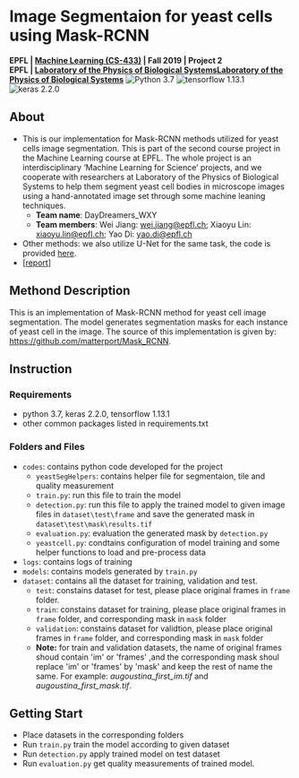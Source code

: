 # Image Segmentaion for yeast cells using Mask-RCNN
**EPFL | [Machine Learning (CS-433)](https://www.epfl.ch/labs/mlo/machine-learning-cs-433/) | Fall 2019 | Project 2**  
**EPFL | [Laboratory of the Physics of Biological SystemsLaboratory of the Physics of Biological Systems](https://www.epfl.ch/labs/lpbs/)**
![Python 3.7](https://img.shields.io/badge/python-3.7-green.svg?style=plastic)
![tensorflow 1.13.1](https://img.shields.io/badge/tensorflow-1.13.1-yellow.svg?style=plastic)
![keras 2.2.0](https://img.shields.io/badge/keras-2.2.0-red.svg?style=plastic)

## About
- This is our implementation for Mask-RCNN methods utilized for yeast cells image segmentation. This is part of the second course project in the Machine Learning course at EPFL. The whole project is an interdisciplinary ‘Machine Learning for Science’ projects, and we cooperate with researchers at Laboratory of the Physics of Biological Systems to help them segment yeast cell bodies in microscope images using a hand-annotated image set through some machine leaning techniques.
  - **Team name**: DayDreamers_WXY
  - **Team members**: Wei Jiang: wei.jiang@epfl.ch; Xiaoyu Lin: xiaoyu.lin@epfl.ch; Yao Di: yao.di@epfl.ch
- Other methods: we also utilize U-Net for the same task, the code is provided [here](https://github.com/Jiang15/Machine-Learning-Project).
- [[report](report.pdf)]

## Methond Description
This is an implementation of Mask-RCNN method for yeast cell image segmentation. The model generates segmentation masks for each instance of yeast cell in the image. The source of this implementation is given by: https://github.com/matterport/Mask_RCNN.

## Instruction
### Requirements
- python 3.7, keras 2.2.0, tensorflow 1.13.1 
- other common packages listed in requirements.txt

### Folders and Files
- `codes`: contains python code developed for the project
  - `yeastSegHelpers`: contains helper file for segmentaion, tile and quality measurement
  - `train.py`: run this file to train the model
  - `detection.py`: run this file to apply the trained model to given image files in `dataset\test\frame` and save the generated mask in              `dataset\test\mask\results.tif`
  - `evaluation.py`: evaluation the generated mask by `detection.py`
  - `yeastcell.py`: condtains configuration of model training and some helper functions to load and pre-process data
- `logs`: contains logs of training
- `models`: contains models generated by `train.py`
- `dataset`: contains all the dataset for training, validation and test.
  - `test`: constains dataset for test, please place original frames in `frame` folder.
  - `train`: constains dataset for training, please place original frames in `frame` folder, and corresponding mask in `mask` folder
  - `validation`: constains dataset for validtion, please place original frames in `frame` folder, and corresponding mask in `mask` folder
  - **Note:** for train and validation datasets, the name of original frames shoud contain 'im' or 'frames' ,and the corresponding mask shoul replace 'im' or 'frames' by 'mask' and keep the rest of name the same. For example: *augoustina_first_im.tif* and *augoustina_first_mask.tif*.
  
## Getting Start

- Place datasets in the corresponding folders
- Run `train.py` train the model according to given dataset
- Run `detection.py` apply trained model on test dataset 
- Run `evaluation.py` get quality measurements of trained model.
